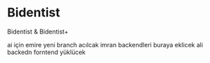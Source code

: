 # Bidentist
Bidentist &amp; Bidentist+ 

ai için emire yeni branch acılcak imran backendleri buraya eklicek ali backedn forntend yüklücek
